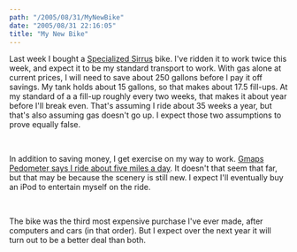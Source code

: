 ```yaml
---
path: "/2005/08/31/MyNewBike" 
date: "2005/08/31 22:16:05" 
title: "My New Bike" 
---
```

<p>Last week I bought a <a href="http://www.specialized.com/bc/SBCBkModel.jsp?minisite=10080&amp;spid=9354&amp;bikeTab=features">Specialized Sirrus</a> bike. I've ridden it to work twice this week, and expect it to be my standard transport to work. With gas alone at current prices, I will need to save about 250 gallons before I pay it off savings. My tank holds about 15 gallons, so that makes about 17.5 fill-ups. At my standard of a a fill-up roughly every two weeks, that makes it about year before I'll break even. That's assuming I ride about 35 weeks a year, but that's also assuming gas doesn't go up. I expect those two assumptions to prove equally false.</p><br><p>In addition to saving money, I get exercise on my way to work. <a href="http://www.sueandpaul.com/gmapPedometer/?centerX=-93.63724708557129&amp;centerY=41.577250669683295&amp;zl=3&amp;fl=m-e-h-0-1&amp;polyline=ctz%7CFzepzPhTbA%3F%7BSbe@sGdH%7CZnSzK%60a@nFz%60ANVsH%60E%3F%7E@%7CE_A%7DEaE%3FWrH%7B%60AOaa@oFoS%7BKeH%7DZce@rG%3FzSiTcA">Gmaps Pedometer says I ride about five miles a day</a>. It doesn't that seem that far, but that may be because the scenery is still new. I expect I'll eventually buy an iPod to entertain myself on the ride.</p><br><p>The bike was the third most expensive purchase I've ever made, after computers and cars (in that order). But I expect over the next year it will turn out to be a better deal than both.</p>